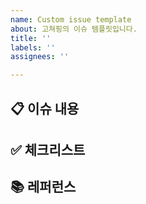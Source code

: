 ```yaml
---
name: Custom issue template
about: 고쳐핑의 이슈 템플릿입니다.
title: ''
labels: ''
assignees: ''

---
```


## 📋 이슈 내용

## ✅ 체크리스트

## 📚 레퍼런스

